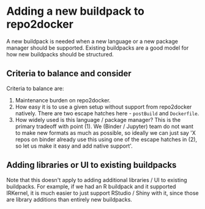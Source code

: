 # Adding a new buildpack to repo2docker

A new buildpack is needed when a new language or a new package manager should be
supported. Existing buildpacks are a good model for how new buildpacks
should be structured.

## Criteria to balance and consider

Criteria to balance are:

1. Maintenance burden on repo2docker.
2. How easy it is to use a given setup without support from repo2docker natively.
   There are two escape hatches here - `postBuild` and `Dockerfile`.
3. How widely used is this language / package manager? This is the primary tradeoff
   with point (1). We (Binder / Jupyter) team do not want to make new formats
   as much as possible, so ideally we can just say 'X repos on binder already use
   this using one of the escape hatches in (2), so let us make it easy and add
   native support'.

## Adding libraries or UI to existing buildpacks

Note that this doesn't apply to adding additional libraries / UI to existing
buildpacks. For example, if we had an R buildpack and it supported IRKernel,
it is much easier to
just support RStudio / Shiny with it, since those are library additions than entirely
new buildpacks.
